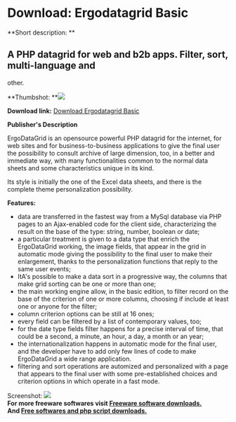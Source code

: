 # Download: Ergodatagrid Basic

**Short description: **

## A PHP datagrid for web and b2b apps. Filter, sort, multi-language and
other.

  
**Thumbshot: **![](http://www.freewarefiles.com/screenshot/nopic.gif)   
  
**Download link:** [Download Ergodatagrid Basic](http://freesoftwares.boysofts.com/Ergodatagrid-Basic_program_52278.html)  
  

**Publisher's Description**  
  

ErgoDataGrid is an opensource powerful PHP datagrid for the internet, for web
sites and for business-to-business applications to give the final user the
possibility to consult archive of large dimension, too, in a better and
immediate way, with many functionalities common to the normal data sheets and
some characteristics unique in its kind.

Its style is initially the one of the Excel data sheets, and there is the
complete theme personalization possibility.

**Features:**

  * data are transferred in the fastest way from a MySql database via PHP pages to an Ajax-enabled code for the client side, characterizing the result on the base of the type: string, number, boolean or date; 
  * a particular treatment is given to a data type that enrich the ErgoDataGrid working, the image fields, that appear in the grid in automatic mode giving the possibility to the final user to make their enlargement, thanks to the personalization functions that reply to the same user events; 
  * ItA's possible to make a data sort in a progressive way, the columns that make grid sorting can be one or more than one; 
  * the main working engine allow, in the basic edition, to filter record on the base of the criterion of one or more columns, choosing if include at least one or anyone for the filter; 
  * column criterion options can be still at 16 ones; 
  * every field can be filtered by a list of contemporary values, too; 
  * for the date type fields filter happens for a precise interval of time, that could be a second, a minute, an hour, a day, a month or an year; 
  * the internationalization happens in automatic mode for the final user, and the developer have to add only few lines of code to make ErgoDataGrid a wide range application. 
  * filtering and sort operations are automized and personalized with a page that appears to the final user with some pre-established choices and criterion options in which operate in a fast mode. 

  
  
Screenshot: ![](http://www.freewarefiles.com/screenshot/nopic.gif)  
**For more freeware softwares visit [Freeware software downloads.](http://freesoftwares.boysofts.com/)**   
**And [Free softwares and php script downloads.](http://www.boysofts.com/)**

